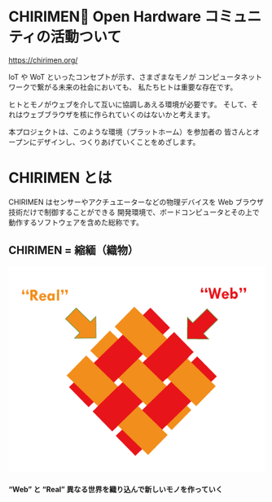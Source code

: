 # CHIRIMEN Open Hardware コミュニティの活動ついて

https://chirimen.org/

IoT や WoT といったコンセプトが示す、さまざまなモノが
コンピュータネットワークで繋がる未来の社会においても、
私たちヒトは重要な存在です。

ヒトとモノがウェブを介して互いに協調しあえる環境が必要です。
そして、それはウェブブラウザを核に作られていくのはないかと考えます。

本プロジェクトは、このような環境（プラットホーム）を参加者の
皆さんとオープンにデザインし、つくりあげていくことをめざします。



# CHIRIMEN とは

CHIRIMEN はセンサーやアクチュエーターなどの物理デバイスを Web ブラウザ技術だけで制御することができる
開発環境で、ボードコンピュータとその上で動作するソフトウェアを含めた総称です。


## CHIRIMEN = 縮緬（織物）

![chiri](./images/WebxReal.png)


#### “Web” と “Real” 異なる世界を織り込んで新しいモノを作っていく

